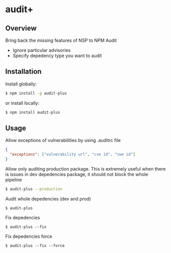 # audit+

## Overview

Bring back the missing features of NSP to NPM Audit

- Ignore particular advisories
- Specify depedency type you want to audit

## Installation

Install globally:
```bash
$ npm install -g audit-plus
```

or install locally:
```bash
$ npm install audit-plus
```


## Usage

Allow exceptions of vulnerabilities by using .auditrc file

```json
{
  "exceptions": ["vulnerability url", "cve id", "cwe id"]
}
```


Allow only auditing production package. This is extremely useful when there is issues in dev depedencies package, it should not block the whole pipeline

```bash
$ audit-plus --production
```


Audit whole depedencies (dev and prod)
```
$ audit-plus
```

Fix depedencies 
```
$ audit-plus --fix
```

Fix depedencies force
```
$ audit-plus --fix --force
```
